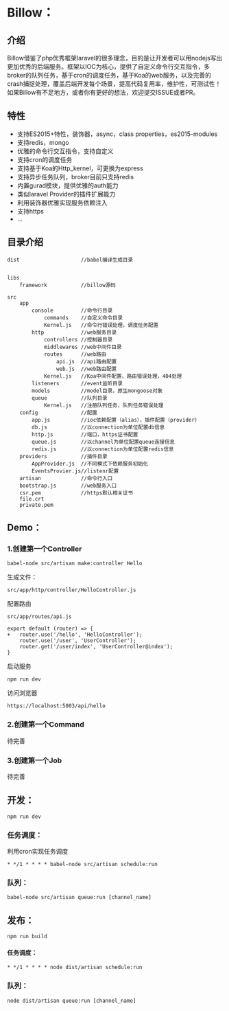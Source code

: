 # Billow：

## 介绍

Billow借鉴了php优秀框架laravel的很多理念，目的是让开发者可以用nodejs写出更加优秀的后端服务。框架以IOC为核心，提供了自定义命令行交互指令，多broker的队列任务，基于cron的调度任务，基于Koa的web服务，以及完善的crash捕捉处理，覆盖后端开发每个场景，提高代码复用率，维护性，可测试性！如果Billow有不足地方，或者你有更好的想法，欢迎提交ISSUE或者PR。

## 特性

* 支持ES2015+特性，装饰器，async，class properties，es2015-modules
* 支持redis，mongo
* 优雅的命令行交互指令，支持自定义
* 支持cron的调度任务
* 支持基于Koa的Http_kernel，可更换为express
* 支持异步任务队列，broker目前只支持redis
* 内置gurad模块，提供优雅的auth能力
* 类似laravel Provider的插件扩展能力
* 利用装饰器优雅实现服务依赖注入
* 支持https
* ...

## 目录介绍
	dist					//babel编译生成目录
		

	libs
		framework			//billow源码
	
	src
		app
			console			//命令行目录
				commands	//自定义命令目录
				Kernel.js	//命令行错误处理，调度任务配置
			http			//web服务目录
				controllers //控制器目录
				middlewares //web中间件目录
				routes		//web路由
					api.js	//api路由配置
					web.js	//web路由配置
				Kernel.js	//Koa中间件配置，路由错误处理，404处理
			listeners		//event监听目录
			models			//model目录，原生mongoose对象
			queue			//队列目录
				Kernel.js	//注册队列任务，队列任务错误处理
		config 				//配置
			app.js			//ioc依赖配置（alias），插件配置（provider）
			db.js			//以connection为单位配置db信息
			http.js			//端口，https证书配置
			queue.js		//以channel为单位配置queue连接信息
			redis.js		//以connection为单位配置redis信息
		providers			//插件目录
			AppProvider.js	//不同模式下依赖服务初始化
			EventsProvier.js//listenr配置
		artisan				//命令行入口
		bootstrap.js		//web服务入口
		csr.pem				//https默认相关证书
		file.crt
		private.pem
			
				
## Demo：
### 1.创建第一个Controller
	
	babel-node src/artisan make:controller Hello
	
生成文件：

	src/app/http/controller/HelloController.js
	
配置路由
		
	src/app/routes/api.js
	
	export default (router) => {
	+	router.use('/hello', 'HelloController');
   		router.use('/user', 'UserController');
   		router.get('/user/index', 'UserController@index');
	}


启动服务

	npm run dev

访问浏览器
	
	https://localhost:5003/api/hello	
			

### 2.创建第一个Command
待完善

### 3.创建第一个Job
待完善

## 开发：

    npm run dev

### 任务调度：
利用cron实现任务调度

    * */1 * * * * babel-node src/artisan schedule:run

### 队列：
	
	babel-node src/artisan queue:run [channel_name]

## 发布：

    npm run build

#### 任务调度：
        
    * */1 * * * * node dist/artisan schedule:run

### 队列：
	
	node dist/artisan queue:run [channel_name]
